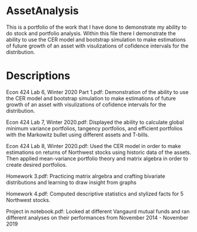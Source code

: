 # AssetAnalysis
This is a portfolio of the work that I have done to demonstrate my ability to do stock and portfolio analysis. Within this file there I demonstrate the ability to use the CER model and bootstrap simulation to make estimations of future growth of an asset with visulizations of cofidence intervals for the distribution.
# Descriptions
Econ 424 Lab 6, Winter 2020 Part 1.pdf:
  Demonstration of the ability to use the CER model and bootstrap simulation to make estimations of future growth of an asset with  visulizations of cofidence intervals for the distribution.
  
Econ 424 Lab 7, Winter 2020.pdf:
  Displayed the ability to calculate global minimum variance portfolios, tangency portfolios, and efficient portfolios with the Markowitz bullet using different assets and T-bills.
  
Econ 424 Lab 8, Winter 2020.pdf:
  Used the CER model in order to make estimations on returns of Northwest stocks using historic data of the assets. Then applied mean-variance portfolio theory and matrix algebra in order to create desired portfolios.
  
Homework 3.pdf:
  Practicing matrix alrgebra and crafting bivariate distributions and learning to draw insight from graphs
  
Homework 4.pdf:
  Computed descriptive statistics and stylized facts for 5 Northwest stocks.
  
Project in notebook.pdf: 
  Looked at different Vangaurd mutual funds and ran different analyses on their performances from November 2014 - November 2019
